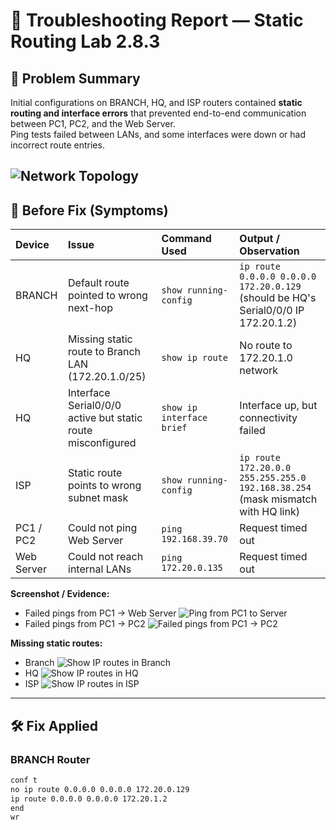 # 🧩 Troubleshooting Report — Static Routing Lab 2.8.3

## 🧠 Problem Summary
Initial configurations on BRANCH, HQ, and ISP routers contained **static routing and interface errors** that prevented end-to-end communication between PC1, PC2, and the Web Server.  
Ping tests failed between LANs, and some interfaces were down or had incorrect route entries.

![Network Topology](/evidence/Before/network.png)
---

## 🧪 Before Fix (Symptoms)

| Device | Issue | Command Used | Output / Observation |
|:--------|:-------|:--------------|:----------------------|
| BRANCH | Default route pointed to wrong next-hop | `show running-config` | `ip route 0.0.0.0 0.0.0.0 172.20.0.129` (should be HQ's Serial0/0/0 IP 172.20.1.2) |
| HQ | Missing static route to Branch LAN (172.20.1.0/25) | `show ip route` | No route to 172.20.1.0 network |
| HQ | Interface Serial0/0/0 active but static route misconfigured | `show ip interface brief` | Interface up, but connectivity failed |
| ISP | Static route points to wrong subnet mask | `show running-config` | `ip route 172.20.0.0 255.255.255.0 192.168.38.254` (mask mismatch with HQ link) |
| PC1 / PC2 | Could not ping Web Server | `ping 192.168.39.70` | Request timed out |
| Web Server | Could not reach internal LANs | `ping 172.20.0.135` | Request timed out |

**Screenshot / Evidence:**  
- Failed pings from PC1 → Web Server
![Ping from PC1 to Server](/evidence/Before/server.png)  
- Failed pings from PC1 → PC2
![Failed pings from PC1 → PC2](/evidence/Before/PC2.png)


**Missing static routes:**

- Branch
![Show IP routes in Branch](/evidence/Before/branch.png)
- HQ
![Show IP routes in HQ](/evidence/Before/HQ.png)
- ISP
![Show IP routes in ISP](/evidence/Before/ISP.png)
---

## 🛠️ Fix Applied

### BRANCH Router
```bash
conf t
no ip route 0.0.0.0 0.0.0.0 172.20.0.129
ip route 0.0.0.0 0.0.0.0 172.20.1.2
end
wr
